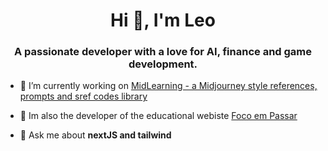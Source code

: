 <h1 align="center">Hi 👋, I'm Leo</h1>
<h3 align="center">A passionate developer with a love for AI, finance and game development.</h3>

- 🔭 I’m currently working on [MidLearning - a Midjourney style references, prompts and sref codes library](https://www.midlearning.com)

- 📘 Im also the developer of the educational webiste [Foco em Passar](https://www.focoempassar.com/)

- 💬 Ask me about **nextJS and tailwind**
